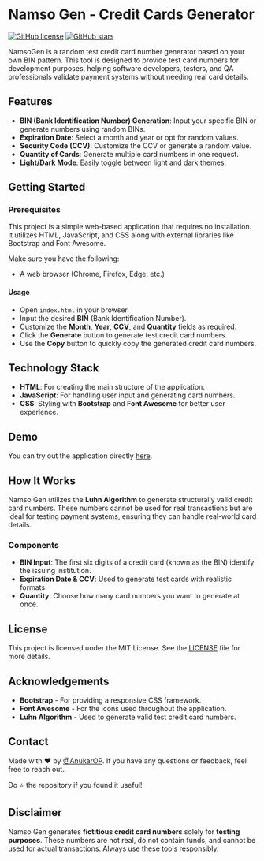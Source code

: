 # Namso Gen - Credit Cards Generator

[![GitHub license](https://img.shields.io/badge/license-MIT-blue.svg)](https://github.com/AnukarOP/namso-gen/blob/main/LICENSE)
[![GitHub stars](https://img.shields.io/github/stars/AnukarOP/namso-gen)](https://github.com/AnukarOP/namso-gen/stargazers)

NamsoGen is a random test credit card number generator based on your own BIN pattern. This tool is designed to provide test card numbers for development purposes, helping software developers, testers, and QA professionals validate payment systems without needing real card details.

## Features

- **BIN (Bank Identification Number) Generation**: Input your specific BIN or generate numbers using random BINs.
- **Expiration Date**: Select a month and year or opt for random values.
- **Security Code (CCV)**: Customize the CCV or generate a random value.
- **Quantity of Cards**: Generate multiple card numbers in one request.
- **Light/Dark Mode**: Easily toggle between light and dark themes.

## Getting Started

### Prerequisites

This project is a simple web-based application that requires no installation. It utilizes HTML, JavaScript, and CSS along with external libraries like Bootstrap and Font Awesome.

Make sure you have the following:
- A web browser (Chrome, Firefox, Edge, etc.)

#### Usage

- Open `index.html` in your browser.
- Input the desired **BIN** (Bank Identification Number).
- Customize the **Month**, **Year**, **CCV**, and **Quantity** fields as required.
- Click the **Generate** button to generate test credit card numbers.
- Use the **Copy** button to quickly copy the generated credit card numbers.

## Technology Stack

- **HTML**: For creating the main structure of the application.
- **JavaScript**: For handling user input and generating card numbers.
- **CSS**: Styling with **Bootstrap** and **Font Awesome** for better user experience.

## Demo

You can try out the application directly [here](https://github.com/AnukarOP/namso-gen).

## How It Works

Namso Gen utilizes the **Luhn Algorithm** to generate structurally valid credit card numbers. These numbers cannot be used for real transactions but are ideal for testing payment systems, ensuring they can handle real-world card details.

### Components

- **BIN Input**: The first six digits of a credit card (known as the BIN) identify the issuing institution.
- **Expiration Date & CCV**: Used to generate test cards with realistic formats.
- **Quantity**: Choose how many card numbers you want to generate at once.

## License

This project is licensed under the MIT License. See the [LICENSE](https://github.com/AnukarOP/namso-gen/blob/main/LICENSE) file for more details.

## Acknowledgements

- **Bootstrap** - For providing a responsive CSS framework.
- **Font Awesome** - For the icons used throughout the application.
- **Luhn Algorithm** - Used to generate valid test credit card numbers.

## Contact

Made with ❤️ by [@AnukarOP](https://anukar.net/). If you have any questions or feedback, feel free to reach out.

Do ⭐ the repository if you found it useful!

## Disclaimer

Namso Gen generates **fictitious credit card numbers** solely for **testing purposes**. These numbers are not real, do not contain funds, and cannot be used for actual transactions. Always use these tools responsibly.
